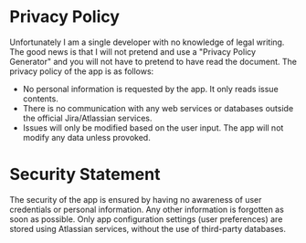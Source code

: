 # Privacy Policy
Unfortunately I am a single developer with no knowledge of legal writing. The good news is that I will not pretend and use a "Privacy Policy Generator" and you will not have to pretend to have read the document. The privacy policy of the app is as follows:

* No personal information is requested by the app. It only reads issue contents.
* There is no communication with any web services or databases outside the official Jira/Atlassian services.
* Issues will only be modified based on the user input. The app will not modify any data unless provoked.

# Security Statement
The security of the app is ensured by having no awareness of user credentials or personal information. Any other information is forgotten as soon as possible. Only app configuration settings (user preferences) are stored using Atlassian services, without the use of third-party databases.
